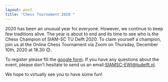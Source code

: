 ```yaml
---
layout: post
title: "Chess Tournament 2020 "           
---
```


2020 has been an unusual year for everyone. However, we continue to keep few traditions alive. The year is about to end and its time to see who is the Chess Champion of SIAM-SC TU Delft 2020. To claim yourself a champion, join us at the Online Chess Tournament via Zoom on Thursday, December 10th, 2020 at 18.30 😊. 

To register please fill the [google form]. If you have any questions about the event, please don't hesitate to send us an email:[SIAMSC-EWI@tudelft.nl].

We hope to virtually see you to have some fun!

[SIAMSC-EWI@tudelft.nl]: mailto:SIAMSC-EWI@tudelft.nl

[google form]: https://forms.gle/5WvGLkUPokH5Q3KB7
